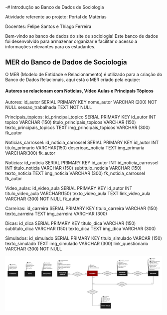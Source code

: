 -# Introdução ao Banco de Dados de Sociologia

Atividade referente ao projeto: Portal de Matérias

Docentes: Felipe Santos e Thiago Ferreira

Bem-vindo ao banco de dados do site de sociologia! Este banco de dados foi desenvolvido para armazenar organizar e facilitar o acesso a informações relevantes para os estudantes.

## MER do Banco de Dados de Sociologia

O MER (Modelo de Entidade e Relacionamento) é utilizado para a criação do Banco de Dados Relacionais, aqui está o MER criado pela equipe:

#### Autores se relacionam com Notícias, Vídeo Aulas e Principais Tópicos

Autores:
id_autor SERIAL PRIMARY KEY
nome_autor VARCHAR (200) NOT NULL
sessao_trabalhada TEXT NOT NULL

Principais_topicos:
id_principal_topico SERIAL PRIMARY KEY
id_autor INT
topico VARCHAR (150)
titulo_principais_topicos VARCHAR (150)
texto_principais_topicos TEXT
img_principais_topicos VARCHAR (300)
fk_autor

Noticias_carrossel:
id_noticia_carrossel SERIAL PRIMARY KEY
id_autor INT
titulo_primario VARCHAR(150)
descricao_noticia TEXT 
img_primaria VARCHAR(300)
fk_autor

Noticias:
id_noticia SERIAL PRIMARY KEY
id_autor INT
id_noticia_carrossel INT
titulo_noticia VARCHAR (150)
subtitulo_noticia VARCHAR (150)
texto_noticia TEXT
img_noticia VARCHAR (300)
fk_noticia_carrossel
fk_autor

Video_aulas:
id_video_aula SERIAL PRIMARY KEY
id_autor INT
titulo_video_aula VARCHAR(150)
texto_video_aula TEXT
link_video_aula VARCHAR (300) NOT NULL
fk_autor

Carreiras:
id_carreira SERIAL PRIMARY KEY
titulo_carreira VARCHAR (150)
texto_carreira TEXT
img_carreira VARCHAR (300)

Dicas:
id_dica SERIAL PRIMARY KEY
titulo_dica VARCHAR (150)
subtitulo_dica VARCHAR (150)
texto_dica TEXT
img_dica VARCHAR (300)

Simulados:
id_simulado SERIAL PRIMARY KEY
titulo_simulado VARCAR (150)
texto_simulado TEXT
img_simulado VARCHAR (300)
link_questionario VARCHAR (300) NOT NULL

![DER](<img/DER - Sociologia.jpg>)